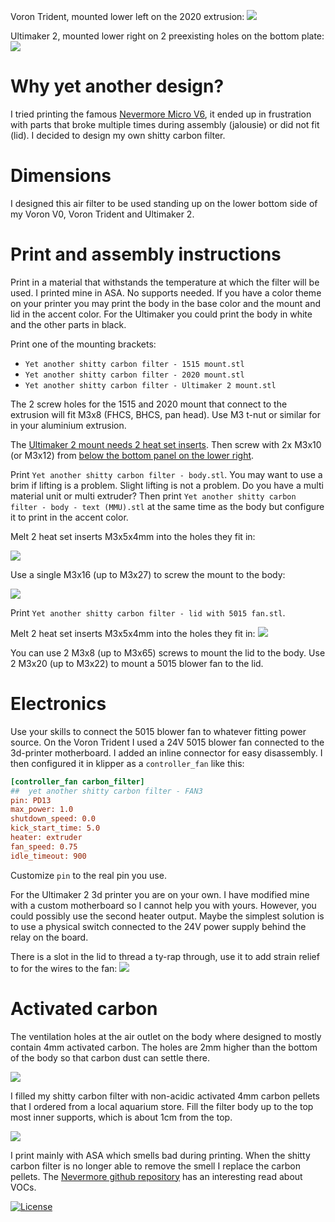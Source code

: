 Voron Trident, mounted lower left on the 2020 extrusion:
![](Yet%20another%20shitty%20carbon%20filter%20-%20Voron%20Trident.jpg)

Ultimaker 2, mounted lower right on 2 preexisting holes on the bottom plate:
![](Yet%20another%20shitty%20carbon%20filter%20-%20Ultimaker%202.jpg)

# Why yet another design?

I tried printing the famous [Nevermore Micro V6](https://github.com/nevermore3d/Nevermore_Micro), it ended up in frustration with parts that broke multiple times during assembly (jalousie) or did not fit (lid). I decided to design my own shitty carbon filter.

# Dimensions

I designed this air filter to be used standing up on the lower bottom side of my Voron V0, Voron Trident and Ultimaker 2.

# Print and assembly instructions

Print in a material that withstands the temperature at which the filter will be used. I printed mine in ASA. No supports needed. If you have a color theme on your printer you may print the body in the base color and the mount and lid in the accent color. For the Ultimaker you could print the body in white and the other parts in black.

Print one of the mounting brackets:

- `Yet another shitty carbon filter - 1515 mount.stl`
- `Yet another shitty carbon filter - 2020 mount.stl`
- `Yet another shitty carbon filter - Ultimaker 2 mount.stl`

The 2 screw holes for the 1515 and 2020 mount that connect to the extrusion will fit M3x8 (FHCS, BHCS, pan head). Use M3 t-nut or similar for in your aluminium extrusion.

The [Ultimaker 2 mount needs 2 heat set inserts](Yet%20another%20shitty%20carbon%20filter%20-%20Ultimaker%202%20mount%20-%20showing%20heat%20set%20inserts.jpg). Then screw with 2x M3x10 (or M3x12) from [below the bottom panel on the lower right](Yet%20another%20shitty%20carbon%20filter%20-%20Ultimaker%202%20mount%20-%20mounted.jpg).

Print `Yet another shitty carbon filter - body.stl`. You may want to use a brim if lifting is a problem. Slight lifting is not a problem. Do you have a multi material unit or multi extruder? Then print `Yet another shitty carbon filter - body - text (MMU).stl` at the same time as the body but configure it to print in the accent color.

Melt 2 heat set inserts M3x5x4mm into the holes they fit in:

![](Yet%20another%20shitty%20carbon%20filter%20-%20body%20-%20heat%20set%20insert%20locations.png)

Use a single M3x16 (up to M3x27) to screw the mount to the body:

![](Yet%20another%20shitty%20carbon%20filter%20-%20m3%20mount%20to%20body.png)

Print `Yet another shitty carbon filter - lid with 5015 fan.stl`.

Melt 2 heat set inserts M3x5x4mm into the holes they fit in:
![](Yet%20another%20shitty%20carbon%20filter%20-%20lid%20with%205015%20fan%20-%20heat%20set%20insert%20locations.png)

You can use 2 M3x8 (up to M3x65) screws to mount the lid to the body. Use 2 M3x20 (up to M3x22) to mount a 5015 blower fan to the lid.

# Electronics

Use your skills to connect the 5015 blower fan to whatever fitting power source. On the Voron Trident I used a 24V 5015 blower fan connected to the 3d-printer motherboard. I added an inline connector for easy disassembly. I then configured it in klipper as a `controller_fan` like this:

```ini
[controller_fan carbon_filter]
##  yet another shitty carbon filter - FAN3
pin: PD13
max_power: 1.0
shutdown_speed: 0.0
kick_start_time: 5.0
heater: extruder
fan_speed: 0.75
idle_timeout: 900
```

Customize `pin` to the real pin you use.

For the Ultimaker 2 3d printer you are on your own. I have modified mine with a custom motherboard so I cannot help you with yours. However, you could possibly use the second heater output. Maybe the simplest solution is to use a physical switch connected to the 24V power supply behind the relay on the board.

There is a slot in the lid to thread a ty-rap through, use it to add strain relief to for the wires to the fan:
![](Yet%20another%20shitty%20carbon%20filter%20-%20lid%20with%205015%20fan%20-%20ty-rap.png)

# Activated carbon

The ventilation holes at the air outlet on the body where designed to mostly contain 4mm activated carbon. The holes are 2mm higher than the bottom of the body so that carbon dust can settle there.

![](Yet%20another%20shitty%20carbon%20filter%20-%20body%20-%20air%20outlet.png)

I filled my shitty carbon filter with non-acidic activated 4mm carbon pellets that I ordered from a local aquarium store. Fill the filter body up to the top most inner supports, which is about 1cm from the top.

![](Yet%20another%20shitty%20carbon%20filter%20-%20body%20-%20filled%20with%20carbon.jpg)

I print mainly with ASA which smells bad during printing. When the shitty carbon filter is no longer able to remove the smell I replace the carbon pellets. The [Nevermore github repository](https://github.com/nevermore3d/Nevermore_Micro) has an interesting read about VOCs.

[![License](https://img.shields.io/badge/License-Apache%202.0-blue.svg)](https://opensource.org/licenses/Apache-2.0)